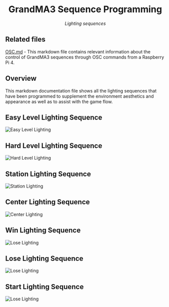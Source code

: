 <h1 align="center">
GrandMA3 Sequence Programming
</h1>

<p align="center">
<i align="center">Lighting sequences</i>
</p>

## Related files

[OSC.md](https://github.com/uselesskcid/EGL314-Project-S.O.N.I.C-Team-C-POC/blob/main/Reaper%20%2B%20GrandMA3/OSC/OSC.md) - This markdown file contains relevant information about the control of GrandMA3 sequences through OSC commands from a Raspberry Pi 4.

## Overview

This markdown documentation file shows all the lighting sequences that have been programmed to supplement the environment aesthetics and appearance as well as to assist with the game flow.

## Easy Level Lighting Sequence

![Easy Level Lighting](https://github.com/uselesskcid/EGL314-Project-S.O.N.I.C-Team-C-POC/blob/main/Reaper%26GrandMA3/GrandMA3/assets/easymodelights.jpeg)

## Hard Level Lighting Sequence

![Hard Level Lighting](https://github.com/uselesskcid/EGL314-Project-S.O.N.I.C-Team-C-POC/blob/main/Reaper%26GrandMA3/GrandMA3/assets/hardmodelights.jpeg)

## Station Lighting Sequence

![Station Lighting](https://github.com/uselesskcid/EGL314-Project-S.O.N.I.C-Team-C-POC/blob/main/Reaper%26GrandMA3/GrandMA3/assets/presentationseq.gif)

## Center Lighting Sequence

![Center Lighting](https://github.com/uselesskcid/EGL314-Project-S.O.N.I.C-Team-C-POC/blob/main/Reaper%26GrandMA3/GrandMA3/assets/gameseq.gif)

## Win Lighting Sequence

![Lose Lighting](https://github.com/uselesskcid/EGL314-Project-S.O.N.I.C-Team-C-POC/blob/main/Reaper%26GrandMA3/GrandMA3/assets/win.gif)

## Lose Lighting Sequence

![Lose Lighting](https://github.com/uselesskcid/EGL314-Project-S.O.N.I.C-Team-C-POC/blob/main/Reaper%26GrandMA3/GrandMA3/assets/smokefanmachine.gif)

## Start Lighting Sequence

![Lose Lighting](https://github.com/uselesskcid/EGL314-Project-S.O.N.I.C-Team-C-POC/blob/main/Reaper%26GrandMA3/GrandMA3/assets/suspenseseq.gif)
